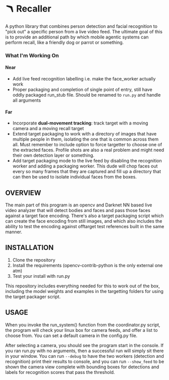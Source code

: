 # 🪃 Recaller 
A python library that combines person detection and facial recognition to "pick out" a specific person from a live video feed.
The ultimate goal of this is to provide an additional path by which mobile agentic systems can perform recall, like a friendly dog or parrot or something.

### What I'm Working On
#### Near
- Add live feed recognition labelling i.e. make the face_worker actually work
- Proper packaging and completion of single point of entry, still have oddly packaged run_stub file. Should be renamed to `run.py` and handle all arguments
#### Far
- Incorporate **dual-movement tracking**: track target with a moving camera and a moving recall target
- Extend target packaging to work with a directory of images that have multiple people in them, isolating the one that is common across them all. Must remember to include option to force targetter to choose one of the extracted faces. Profile shots are also a real problem and might need their own detection layer or something.
- Add target packaging mode to the live feed by disabling the recognition worker and adding a packaging worker. This dude will chop faces out every so many frames that they are captured and fill up a directory that can then be used to isolate individual faces from the boxes.


## OVERVIEW
The main part of this program is an opencv and Darknet NN based live video analyzer that will detect bodies and faces and pass those faces against a target face encoding. There's also a target packaging script which can create the face encoding from still images, and which also includes the ability to test the encoding against offtarget test references built in the same manner.


## INSTALLATION
1. Clone the repository
2. Install the requirements (opencv-contrib-python is the only external one atm)
3. Test your install with run.py

This repository includes everything needed for this to work out of the box, including the model weights and examples in the targetting folders for using the target packager script.


## USAGE
When you invoke the run_system() function from the coordinator.py script, the program will check your linux box for camera feeds, and offer a list to choose from. You can set a default camera in the config.py file.

After selecting a camera, you should see the program start in the console. If you ran run.py with no arguments, then a successful run will simply sit there in your window. You can run `--debug` to have the two workers (detection and recognition) print their results to console, and you can run `--show_feed` to be shown the camera view complete with bounding boxes for detections and labels for recognition scores that pass the threshold.

